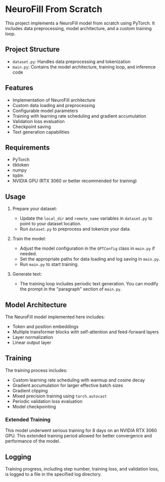 # NeuroFill From Scratch

This project implements a NeuroFill model from scratch using PyTorch. It includes data preprocessing, model architecture, and a custom training loop.

## Project Structure

- `dataset.py`: Handles data preprocessing and tokenization
- `main.py`: Contains the model architecture, training loop, and inference code

## Features

- Implementation of NeuroFill architecture
- Custom data loading and preprocessing
- Configurable model parameters
- Training with learning rate scheduling and gradient accumulation
- Validation loss evaluation
- Checkpoint saving
- Text generation capabilities

## Requirements
 
- PyTorch
- tiktoken
- numpy
- tqdm
- NVIDIA GPU (RTX 3060 or better recommended for training)

## Usage

1. Prepare your dataset:
   - Update the `local_dir` and `remote_name` variables in `dataset.py` to point to your dataset location.
   - Run `dataset.py` to preprocess and tokenize your data.

2. Train the model:
   - Adjust the model configuration in the `GPTConfig` class in `main.py` if needed.
   - Set the appropriate paths for data loading and log saving in `main.py`.
   - Run `main.py` to start training.

3. Generate text:
   - The training loop includes periodic text generation. You can modify the prompt in the "paragraph" section of `main.py`.

## Model Architecture

The NeuroFill model implemented here includes:
- Token and position embeddings
- Multiple transformer blocks with self-attention and feed-forward layers
- Layer normalization
- Linear output layer

## Training

The training process includes:
- Custom learning rate scheduling with warmup and cosine decay
- Gradient accumulation for larger effective batch sizes
- Gradient clipping
- Mixed precision training using `torch.autocast`
- Periodic validation loss evaluation
- Model checkpointing

### Extended Training

This model underwent serious training for 8 days on an NVIDIA RTX 3060 GPU. This extended training period allowed for better convergence and performance of the model.

## Logging

Training progress, including step number, training loss, and validation loss, is logged to a file in the specified log directory.
